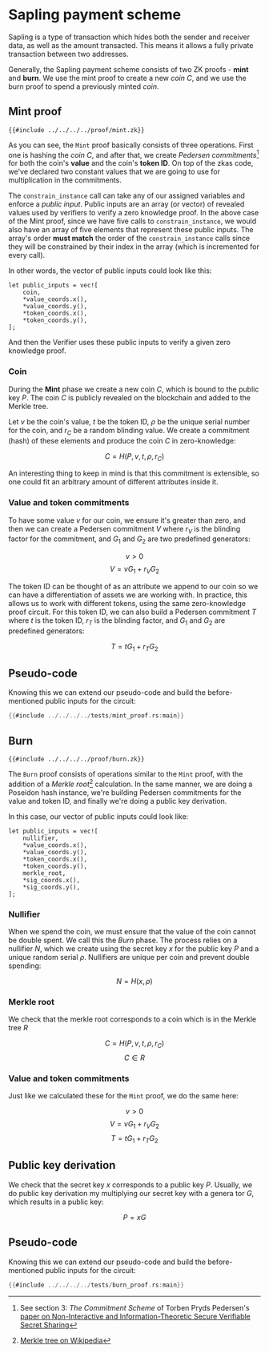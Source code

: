 # Sapling payment scheme

Sapling is a type of transaction which hides both the sender and
receiver data, as well as the amount transacted. This means it allows
a fully private transaction between two addresses.

Generally, the Sapling payment scheme consists of two ZK proofs -
**mint** and **burn**. We use the mint proof to create a new _coin_
$C$, and we use the burn proof to spend a previously minted _coin_.

## Mint proof

```
{{#include ../../../../proof/mint.zk}}
```

As you can see, the `Mint` proof basically consists of three
operations.  First one is hashing the _coin_ $C$, and after that,
we create _Pedersen commitments_[^1] for both the coin's **value**
and the coin's **token ID**. On top of the zkas code, we've declared
two constant values that we are going to use for multiplication in
the commitments.

The `constrain_instance` call can take any of our assigned variables
and enforce a _public input_. Public inputs are an array (or vector)
of revealed values used by verifiers to verify a zero knowledge
proof. In the above case of the Mint proof, since we have five calls to
`constrain_instance`, we would also have an array of five elements that
represent these public inputs. The array's order **must match** the
order of the `constrain_instance` calls since they will be constrained
by their index in the array (which is incremented for every call).

In other words, the vector of public inputs could look like this:

```
let public_inputs = vec![
    coin,
    *value_coords.x(),
    *value_coords.y(),
    *token_coords.x(),
    *token_coords.y(),
];
```

And then the Verifier uses these public inputs to verify a given zero
knowledge proof.

### Coin

During the **Mint** phase we create a new coin $C$, which is bound
to the public key $P$. The coin $C$ is publicly revealed on the
blockchain and added to the Merkle tree.

Let $v$ be the coin's value, $t$ be the token ID, $\rho$ be the unique
serial number for the coin, and $r_C$ be a random blinding value. We
create a commitment (hash) of these elements and produce the coin $C$
in zero-knowledge:

$$ C = H(P, v, t, \rho, r_C)$$

An interesting thing to keep in mind is that this commitment is
extensible, so one could fit an arbitrary amount of different
attributes inside it.

### Value and token commitments

To have some value $v$ for our coin, we ensure it's greater than
zero, and then we can create a Pedersen commitment $V$ where $r_V$
is the blinding factor for the commitment, and $G_1$ and $G_2$ are
two predefined generators:

$$ v > 0 $$
$$ V = vG_1 + r_VG_2 $$

The token ID can be thought of as an attribute we append to our coin
so we can have a differentiation of assets we are working with. In
practice, this allows us to work with different tokens, using the
same zero-knowledge proof circuit. For this token ID, we can also
build a Pedersen commitment $T$ where $t$ is the token ID, $r_T$
is the blinding factor, and $G_1$ and $G_2$ are predefined generators:

$$ T = tG_1 + r_TG_2 $$

## Pseudo-code

Knowing this we can extend our pseudo-code and build the
before-mentioned public inputs for the circuit:

```rust
{{#include ../../../../tests/mint_proof.rs:main}}
```


## Burn

```
{{#include ../../../../proof/burn.zk}}
```

The `Burn` proof consists of operations similar to the `Mint` proof,
with the addition of a _Merkle root_[^2] calculation. In the same
manner, we are doing a Poseidon hash instance, we're building Pedersen
commitments for the value and token ID, and finally we're doing a
public key derivation.

In this case, our vector of public inputs could look like:

```
let public_inputs = vec![
    nullifier,
    *value_coords.x(),
    *value_coords.y(),
    *token_coords.x(),
    *token_coords.y(),
    merkle_root,
    *sig_coords.x(),
    *sig_coords.y(),
];
```

### Nullifier

When we spend the coin, we must ensure that the value of the coin
cannot be double spent. We call this the _Burn_ phase. The process
relies on a nullifier $N$, which we create using the secret key $x$
for the public key $P$ and a unique random serial $\rho$. Nullifiers
are unique per coin and prevent double spending:

$$ N = H(x, \rho) $$


### Merkle root

We check that the merkle root corresponds to a coin which is in the
Merkle tree $R$

$$ C = H(P, v, t, \rho, r_C) $$
$$ C \in R $$

### Value and token commitments

Just like we calculated these for the `Mint` proof, we do the same
here:

$$ v > 0 $$
$$ V = vG_1 + r_VG_2 $$
$$ T = tG_1 + r_TG_2 $$


## Public key derivation

We check that the secret key $x$ corresponds to a public key $P$.
Usually, we do public key derivation my multiplying our secret key
with a genera tor $G$, which results in a public key:

$$ P = xG $$


## Pseudo-code

Knowing this we can extend our pseudo-code and build the
before-mentioned public inputs for the circuit:

```rust
{{#include ../../../../tests/burn_proof.rs:main}}
```


[^1]: See section 3: _The Commitment Scheme_ of Torben Pryds Pedersen's
    [paper on Non-Interactive and
    Information-Theoretic Secure Verifiable Secret
    Sharing](https://link.springer.com/content/pdf/10.1007%2F3-540-46766-1_9.pdf)

[^2]: [Merkle tree on Wikipedia](https://en.wikipedia.org/wiki/Merkle_tree)
